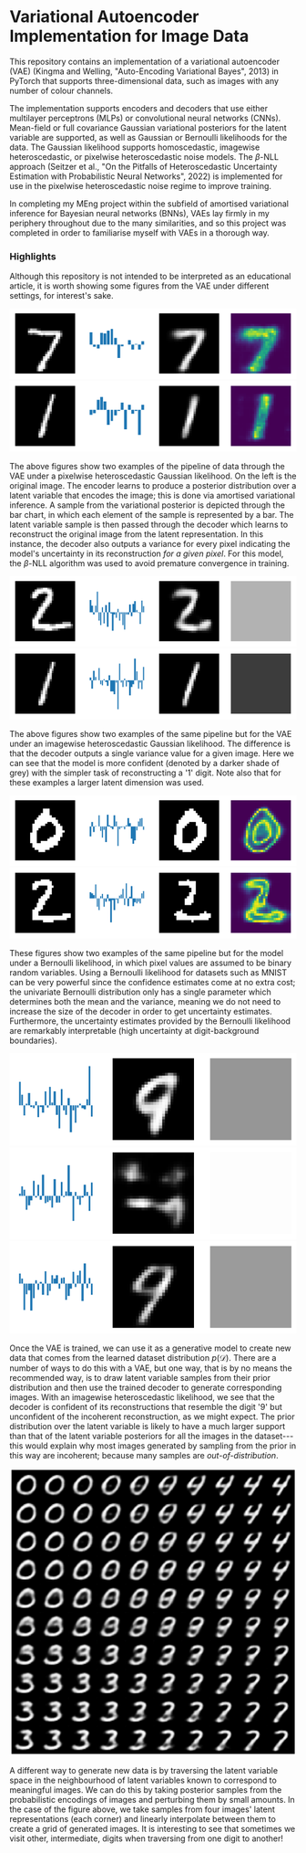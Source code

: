 # Variational Autoencoder Implementation for Image Data

This repository contains an implementation of a variational autoencoder (VAE) (Kingma and Welling, "Auto-Encoding Variational Bayes", 2013) in PyTorch that supports three-dimensional data, such as images with any number of colour channels. 

The implementation supports encoders and decoders that use either multilayer perceptrons (MLPs) or convolutional neural networks (CNNs). Mean-field or full covariance Gaussian variational posteriors for the latent variable are supported, as well as Gaussian or Bernoulli likelihoods for the data. The Gaussian likelihood supports homoscedastic, imagewise heteroscedastic, or pixelwise heteroscedastic noise models. The $\beta$-NLL approach (Seitzer et al., "On the Pitfalls of Heteroscedastic Uncertainty Estimation with Probabilistic Neural Networks", 2022) is implemented for use in the pixelwise heteroscedastic noise regime to improve training.

In completing my MEng project within the subfield of amortised variational inference for Bayesian neural networks (BNNs), VAEs lay firmly in my periphery throughout due to the many similarities, and so this project was completed in order to familiarise myself with VAEs in a thorough way.

### Highlights

Although this repository is not intended to be interpreted as an educational article, it is worth showing some figures from the VAE under different settings, for interest's sake. 

<div align="center">
  <img src="readme_figs/pipeline1.png" alt="Pixelwise Heteroscedastic Gaussian Likelihood VAE Pipeline 1">
  <img src="readme_figs/pipeline2.png" alt="Pixelwise Heteroscedastic Gaussian Likelihood VAE Pipeline 2">
</div> 

The above figures show two examples of the pipeline of data through the VAE under a pixelwise heteroscedastic Gaussian likelihood. On the left is the original image. The encoder learns to produce a posterior distribution over a latent variable that encodes the image; this is done via amortised variational inference. A sample from the variational posterior is depicted through the bar chart, in which each element of the sample is represented by a bar. The latent variable sample is then passed through the decoder which learns to reconstruct the original image from the latent representation. In this instance, the decoder also outputs a variance for every pixel indicating the model's uncertainty in its reconstruction *for a given pixel*. For this model, the $\beta$-NLL algorithm was used to avoid premature convergence in training.

<div align="center">
  <img src="readme_figs/pipeline3.png" alt="Imagewise Heteroscedastic Gaussian Likelihood VAE Pipeline 1">
  <img src="readme_figs/pipeline4.png" alt="Imagewise Heteroscedastic Gaussian Likelihood VAE Pipeline 2">
</div>

The above figures show two examples of the same pipeline but for the VAE under an imagewise heteroscedastic Gaussian likelihood. The difference is that the decoder outputs a single variance value for a given image. Here we can see that the model is more confident (denoted by a darker shade of grey) with the simpler task of reconstructing a '1' digit. Note also that for these examples a larger latent dimension was used.

<div align="center">
  <img src="readme_figs/pipeline_bern1.png" alt="Bernoulli Likelihood VAE Pipeline 1">
  <img src="readme_figs/pipeline_bern2.png" alt="Bernoulli Likelihood VAE Pipeline 2">
</div>

These figures show two examples of the same pipeline but for the model under a Bernoulli likelihood, in which pixel values are assumed to be binary random variables. Using a Bernoulli likelihood for datasets such as MNIST can be very powerful since the confidence estimates come at no extra cost; the univariate Bernoulli distribution only has a single parameter which determines both the mean and the variance, meaning we do not need to increase the size of the decoder in order to get uncertainty estimates. Furthermore, the uncertainty estimates provided by the Bernoulli likelihood are remarkably interpretable (high uncertainty at digit-background boundaries).

<div align="center">
  <img src="readme_figs/prior_sample1.png" alt="Prior Sample Decoding 1">
  <img src="readme_figs/prior_sample2.png" alt="Prior Sample Decoding 2">
  <img src="readme_figs/prior_sample3.png" alt="Prior Sample Decoding 3">
</div>

Once the VAE is trained, we can use it as a generative model to create new data that comes from the learned dataset distribution $p(\mathcal{D})$. There are a number of ways to do this with a VAE, but one way, that is by no means the recommended way, is to draw latent variable samples from their prior distribution and then use the trained decoder to generate corresponding images. With an imagewise heteroscedastic likelihood, we see that the decoder is confident of its reconstructions that resemble the digit '9' but unconfident of the incoherent reconstruction, as we might expect. The prior distribution over the latent variable is likely to have a much larger support than that of the latent variable posteriors for all the images in the dataset---this would explain why most images generated by sampling from the prior in this way are incoherent; because many samples are *out-of-distribution*.

<div align="center">
  <img src="readme_figs/traversal.png" alt="Latent Variable Traversal">
</div>

A different way to generate new data is by traversing the latent variable space in the neighbourhood of latent variables known to correspond to meaningful images. We can do this by taking posterior samples from the probabilistic encodings of images and perturbing them by small amounts. In the case of the figure above, we take samples from four images' latent representations (each corner) and linearly interpolate between them to create a grid of generated images. It is interesting to see that sometimes we visit other, intermediate, digits when traversing from one digit to another!

